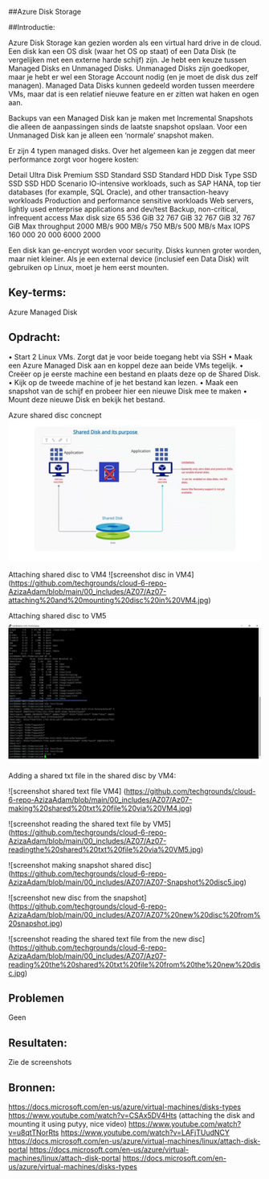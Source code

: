 
##Azure Disk Storage  

##Introductie:  

Azure Disk Storage kan gezien worden als een virtual hard drive in de cloud. Een disk kan een OS disk (waar het OS op staat) of een Data Disk (te vergelijken met een externe harde schijf) zijn. Je hebt een keuze tussen Managed Disks en Unmanaged Disks. Unmanaged Disks zijn goedkoper, maar je hebt er wel een Storage Account nodig (en je moet de disk dus zelf managen). Managed Data Disks kunnen gedeeld worden tussen meerdere VMs, maar dat is een relatief nieuwe feature en er zitten wat haken en ogen aan.

Backups van een Managed Disk kan je maken met Incremental Snapshots die alleen de aanpassingen sinds de laatste snapshot opslaan. Voor een Unmanaged Disk kan je alleen een ‘normale’ snapshot maken.

Er zijn 4 typen managed disks. Over het algemeen kan je zeggen dat meer performance zorgt voor hogere kosten:

Detail	Ultra Disk	Premium SSD	Standard SSD	Standard HDD
Disk Type	SSD	SSD	SSD	HDD
Scenario	IO-intensive workloads, such as SAP HANA, top tier databases (for example, SQL Oracle), and other transaction-heavy workloads	Production and performance sensitive workloads	Web servers, lightly used enterprise applications and dev/test	Backup, non-critical, infrequent access
Max disk size	65 536 GiB	32 767 GiB	32 767 GiB	32 767 GiB
Max throughput	2000 MB/s	900 MB/s	750 MB/s	500 MB/s
Max IOPS	160 000	20 000	6000	2000

Een disk kan ge-encrypt worden voor security. Disks kunnen groter worden, maar niet kleiner.
Als je een external device (inclusief een Data Disk) wilt gebruiken op Linux, moet je hem eerst mounten.


## Key-terms:
Azure Managed Disk


## Opdracht:
•	Start 2 Linux VMs. Zorgt dat je voor beide toegang hebt via SSH
•	Maak een Azure Managed Disk aan en koppel deze aan beide VMs tegelijk.
•	Creëer op je eerste machine een bestand en plaats deze op de Shared Disk.
•	Kijk op de tweede machine of je het bestand kan lezen.
•	Maak een snapshot van de schijf en probeer hier een nieuwe Disk mee te maken
•	Mount deze nieuwe Disk en bekijk het bestand. 


Azure shared disc concnept
![screenshot shared disc concept](https://github.com/techgrounds/cloud-6-repo-AzizaAdam/blob/main/00_includes/AZ07/AZ07%20shareddisc%20concept.jpg)


Attaching shared disc to VM4
![screenshot disc in VM4] (https://github.com/techgrounds/cloud-6-repo-AzizaAdam/blob/main/00_includes/AZ07/Az07-attaching%20and%20mounting%20disc%20in%20VM4.jpg)


Attaching shared disc to VM5
![screenshot shared disc to VM5](https://github.com/techgrounds/cloud-6-repo-AzizaAdam/blob/main/00_includes/AZ07/Az07-attaching%20and%20mounting%20disc%20in%20VM5.jpg)


Adding a shared txt file in the shared disc by VM4:

![screenshot shared text file VM4] (https://github.com/techgrounds/cloud-6-repo-AzizaAdam/blob/main/00_includes/AZ07/Az07-making%20shared%20txt%20file%20via%20VM4.jpg)


![screenshot reading the shared text file by VM5] (https://github.com/techgrounds/cloud-6-repo-AzizaAdam/blob/main/00_includes/AZ07/Az07-readingthe%20shared%20txt%20file%20via%20VM5.jpg)


![screenshot making snapshot shared disc] (https://github.com/techgrounds/cloud-6-repo-AzizaAdam/blob/main/00_includes/AZ07/AZ07-Snapshot%20disc5.jpg)


![screenshot new disc from the snapshot] (https://github.com/techgrounds/cloud-6-repo-AzizaAdam/blob/main/00_includes/AZ07/AZ07%20new%20disc%20from%20snapshot.jpg)


![screenshot reading the shared text file from the new disc] (https://github.com/techgrounds/cloud-6-repo-AzizaAdam/blob/main/00_includes/AZ07/Az07-reading%20the%20shared%20txt%20file%20from%20the%20new%20disc.jpg)


## Problemen
Geen 


## Resultaten:
Zie de screenshots

## Bronnen: 
https://docs.microsoft.com/en-us/azure/virtual-machines/disks-types
https://www.youtube.com/watch?v=CSAx5DV4Hts (attaching the disk and mounting it using putyy, nice video)
https://www.youtube.com/watch?v=u8qtTNorRts
https://www.youtube.com/watch?v=LAFjTUudNCY
https://docs.microsoft.com/en-us/azure/virtual-machines/linux/attach-disk-portal
https://docs.microsoft.com/en-us/azure/virtual-machines/linux/attach-disk-portal
https://docs.microsoft.com/en-us/azure/virtual-machines/disks-types


